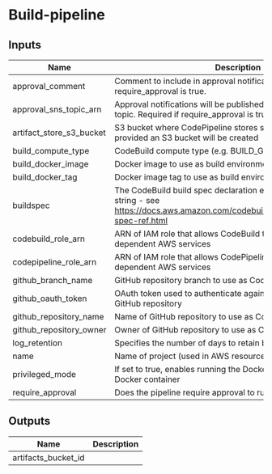 # Build-pipeline

## Inputs

| Name | Description | Type | Default | Required |
|------|-------------|:----:|:-----:|:-----:|
| approval_comment | Comment to include in approval notifications. Required if require_approval is true. | string | `A production deploy has been requested.` | no |
| approval_sns_topic_arn | Approval notifications will be published to the specified SNS topic. Required if require_approval is true. | string | `` | no |
| artifact_store_s3_bucket | S3 bucket where CodePipeline stores source artifacts, if not provided an S3 bucket will be created | string | `` | no |
| build_compute_type | CodeBuild compute type (e.g. BUILD_GENERAL1_SMALL) | string | `BUILD_GENERAL1_SMALL` | no |
| build_docker_image | Docker image to use as build environment | string | - | yes |
| build_docker_tag | Docker image tag to use as build environment | string | - | yes |
| buildspec | The CodeBuild build spec declaration expressed as a single string - see https://docs.aws.amazon.com/codebuild/latest/userguide/build-spec-ref.html | string | - | yes |
| codebuild_role_arn | ARN of IAM role that allows CodeBuild to interact with dependent AWS services | string | - | yes |
| codepipeline_role_arn | ARN of IAM role that allows CodePipeline to interact with dependent AWS services | string | - | yes |
| github_branch_name | GitHub repository branch to use as CodePipeline source | string | - | yes |
| github_oauth_token | OAuth token used to authenticate against CodePipeline source GitHub repository | string | - | yes |
| github_repository_name | Name of GitHub repository to use as CodePipeline source | string | - | yes |
| github_repository_owner | Owner of GitHub repository to use as CodePipeline source | string | - | yes |
| log_retention | Specifies the number of days to retain build log events | string | `90` | no |
| name | Name of project (used in AWS resource names) | string | - | yes |
| privileged_mode | If set to true, enables running the Docker daemon inside a Docker container | string | `false` | no |
| require_approval | Does the pipeline require approval to run? | string | `false` | no |

## Outputs

| Name | Description |
|------|-------------|
| artifacts_bucket_id |  |

